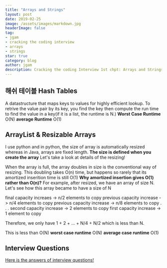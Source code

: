 ```yaml
---
title: "Arrays and Strings"
layout: post
date: 2019-02-25
image: /assets/images/markdown.jpg
headerImage: false
tag:
- jgam
- cracking the coding interview
- arrays
- strings
star: true
category: blog
author: jgam
description: Cracking the coding Interview 1st chpt: Arrays and Strings
---
```


## 해쉬 테이블 Hash Tables
A datastructure that maps keys to values for highly efficient lookup. To retrive the value pair by its key, you find the key then compute the run time to find the value in a key(if it is a list, the runtime is N.)
**Worst Case Runtime** O(N)
**average Runtime** O(1)

## ArrayList & Resizable Arrays
I use python and in python, the size of array is automatically resized whereas in Java, arrays are fixed length. **The size is defined when you create the array**
Let's take a look at details of the resizing!

When the array is full, the array doubles in size is the conventional way of resizing. This doubling takes O(n) time, but happens so rarely that its amortized inserition time is still O(1)
**Why amortized insertion gives O(1) rather than O(n)?**
For example, after resized, we have an array of size N. Let's see how this array became to have a size of N

final capacity increaes -> n/2 elements to copy
previous capacity increase -> n/4 elements to copy
previous capacity increase -> n/8 elements to copy
.
.
.
second capacity increase -> 2 elements to copy
first capacity increase -> 1 element to copy

Therefore, we only have 1 + 2 + ... + N/4 + N/2 which is less than N.

This is less than O(N)
**worst case runtime** O(N)
**average case runtime** O(1)


## Interview Questions
[Here is the answers of interview questions!](https://github.com/jgam/crackingthecoding/tree/master/chpt1)
